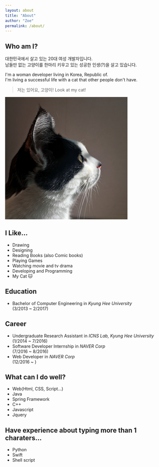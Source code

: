 ```yaml
---
layout: about
title: "About"
author: "Zoe"
permalink: /about/
---
```


## Who am I?
대한민국에서 살고 있는 20대 여성 개발자입니다.<br>
남들만 없는 고양이를 한마리 키우고 있는 성공한 인생(?)을 살고 있습니다.

I'm a woman developer living in Korea, Republic of.<br>
I'm living a successful life with a cat that other people don't have.

> 저는 있어요, 고양이! Look at my cat!

<img class="square_photo" src="/assets/image/coco2.jpeg">

## I Like...
* Drawing
* Designing
* Reading Books (also Comic books)
* Playing Games
* Watching movie and tv drama
* Developing and Programming
* My Cat 🐱

## Education
* Bachelor of Computer Engineering in *Kyung Hee University* <br>(3/2013 ~ 2/2017)

## Career
* Undergraduate Research Assistant in *ICNS Lab, Kyung Hee University* <br>(1/2014 ~ 7/2016)
* Software Developer Internship in *NAVER Corp* <br>(7/2016 ~ 8/2016)
* Web Developer in *NAVER Corp* <br>(12/2016 ~ )

## What can I do well?
* Web(Html, CSS, Script...)
* Java
* Spring Framework
* C++
* Javascript
* Jquery

## Have experience about typing more than 1 charaters...
* Python
* Swift
* Shell script